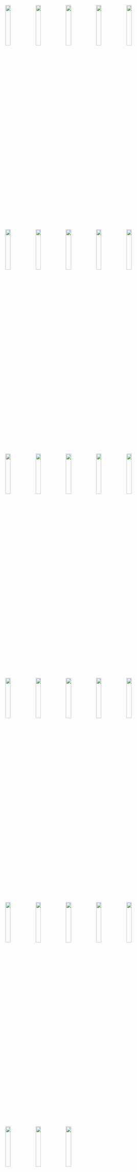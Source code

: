 <img src="https://user-images.githubusercontent.com/128499582/232018125-54d145a0-782a-4337-94b7-7b83bb70af9c.jpg" width="18%"></img> <img src="https://user-images.githubusercontent.com/128499582/232018132-42b5b9b0-f970-4ba4-8853-3938673cb92b.jpg" width="18%"></img> <img src="https://user-images.githubusercontent.com/128499582/232018134-17c07f0a-27e2-489f-8469-4a8a7020a68d.jpg" width="18%"></img> <img src="https://user-images.githubusercontent.com/128499582/232018139-abba6144-9696-4da1-8971-47af74069edb.jpg" width="18%"></img> <img src="https://user-images.githubusercontent.com/128499582/232018142-55d48734-8a35-48a1-981a-0e6b33a85aa9.jpg" width="18%"></img> <img src="https://user-images.githubusercontent.com/128499582/232018144-5d432f4c-fcd9-462a-b0d1-e8e0ef01e840.jpg" width="18%"></img> <img src="https://user-images.githubusercontent.com/128499582/232018147-c63fe699-fdee-4b52-b5c3-b8961b9f8e7e.jpg" width="18%"></img> <img src="https://user-images.githubusercontent.com/128499582/232018149-d2a3a7d2-90f7-46a7-b760-f5c192690d20.jpg" width="18%"></img> <img src="https://user-images.githubusercontent.com/128499582/232018150-8729ca95-38b7-46f0-a851-91da470b7c2b.jpg" width="18%"></img> <img src="https://user-images.githubusercontent.com/128499582/232018152-2503979c-b59f-44bb-adea-8a4714fc2ce2.jpg" width="18%"></img> <img src="https://user-images.githubusercontent.com/128499582/232018156-347bfde7-0221-4321-82c5-bbad3890b26b.jpg" width="18%"></img> <img src="https://user-images.githubusercontent.com/128499582/232018162-61d6806c-4ce5-4435-a4d1-f57218fb44d8.jpg" width="18%"></img> <img src="https://user-images.githubusercontent.com/128499582/232018163-e1949edb-cf72-46f7-abb9-c04c77ca2233.jpg" width="18%"></img> <img src="https://user-images.githubusercontent.com/128499582/232018164-5b5caed2-4004-4d77-a0c9-91c60fe3ccdf.jpg" width="18%"></img> <img src="https://user-images.githubusercontent.com/128499582/232018165-b9a8e864-974f-4341-b033-0a705d9ababc.jpg" width="18%"></img> <img src="https://user-images.githubusercontent.com/128499582/232018168-6df04911-9e47-47ea-8848-0c140f9e9af6.jpg" width="18%"></img> <img src="https://user-images.githubusercontent.com/128499582/232018171-3f87b965-6f2c-4be6-a659-32bd4e1f7044.jpg" width="18%"></img> <img src="https://user-images.githubusercontent.com/128499582/232018175-5e177092-4109-45d9-a159-1152778c2152.jpg" width="18%"></img> <img src="https://user-images.githubusercontent.com/128499582/232018179-29c5b4a0-ae53-48aa-bc03-5513744d5cc5.jpg" width="18%"></img> <img src="https://user-images.githubusercontent.com/128499582/232018180-8a024824-a4d0-495f-bb37-599952b18000.jpg" width="18%"></img> <img src="https://user-images.githubusercontent.com/128499582/232018183-2ef72ea0-7647-4995-b040-db343c9ad363.jpg" width="18%"></img> <img src="https://user-images.githubusercontent.com/128499582/232018185-778573b4-9c5f-42af-b05d-f4b02fa15526.jpg" width="18%"></img> <img src="https://user-images.githubusercontent.com/128499582/232018186-20e48748-2510-4589-8f24-1e17629a19ee.jpg" width="18%"></img> <img src="https://user-images.githubusercontent.com/128499582/232018188-35653279-19d7-4d3c-a39b-47e90cd8901e.jpg" width="18%"></img> <img src="https://user-images.githubusercontent.com/128499582/232018190-193cfe7d-0daf-4247-9f1f-08c7974a1c10.jpg" width="18%"></img> <img src="https://user-images.githubusercontent.com/128499582/232018193-08599233-86fe-4fd9-b881-a3f668c2adc4.jpg" width="18%"></img> <img src="https://user-images.githubusercontent.com/128499582/232018194-3e3ef632-cb10-4598-ae9f-211aab7b82b4.jpg" width="18%"></img> <img src="https://user-images.githubusercontent.com/128499582/232018196-49a19534-59f2-48a2-a439-2f45319d192c.jpg" width="18%"></img> 
